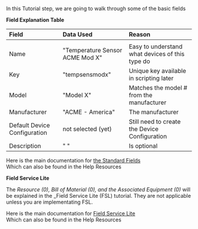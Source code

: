 In this Tutorial step, we are going to walk through some of the basic fields

**Field Explanation Table**  

| Field | Data Used | Reason |
|:--|:--|:--|
| | | |  
| Name | "Temperature Sensor ACME Mod X" | Easy to understand what devices of this type do |
| Key | "tempsensmodx" | Unique key available in scripting later |
| Model | "Model X" | Matches the model # from the manufacturer |
| Manufacturer | "ACME - America" | The manufacturer |
| Default Device Configuration | not selected (yet) | Still need to create the Device Configuration |
| Description | "    " | Is optional |  
  


Here is the main documentation for <a href="https://support.nuviot.com/help.html#/topics/standardfields" target="_blank">the Standard Fields</a>  
Which can also be found in the Help Resources
  
**Field Service Lite**

The _Resource (0), Bill of Material (0), and the Associated Equipment (0)_ will be explained in the _Field Service Lite (FSL) tutorial.  They are not applicable unless you are implementating FSL.
  
Here is the main documentation for <a href="https://support.nuviot.com/help.html#/fieldservice/description" target="_blank">Field Service Lite</a>  
Which can also be found in the Help Resources

